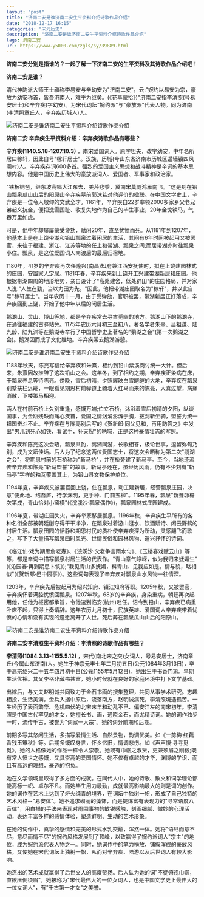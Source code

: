 ```yaml
---
layout: "post"
title: "济南二安是谁济南二安生平资料介绍诗歌作品介绍"
date: "2018-12-17 16:15"
categories: "宋元历史"
description: "济南二安是谁济南二安生平资料介绍诗歌作品介绍"
tags: 济南二安
url: https://www.y5000.com/zgls/sy/39889.html
---
```






**济南二安分别是指谁的？一起了解一下济南二安的生平资料及其诗歌作品介绍吧！**

 **济南二安是谁？**

清代神韵派大师王士禛称李易安与辛幼安为"济南二安"，云:"婉约以易安为宗，豪放为幼安称首，皆吾济南人，难乎为继矣。(《花草蒙拾》)"济南二安指李清照(号易安居士)和辛弃疾(字幼安)。为宋代词坛"婉约派"与"豪放派"代表人物。同为济南(李清照章丘人，辛弃疾历城人)人。

![济南二安是谁济南二安生平资料介绍诗歌作品介绍](https://img.y5000.com/uploads/allimg/190109/0b9365551b6d14d97fed97156855e13e.jpg)

 **济南二安 辛弃疾生平资料介绍：辛弃疾诗歌作品有哪些？**

 **辛弃疾(1140.5.18-1207.10.3)**
，南宋爱国词人。原字坦夫，改字幼安，中年名所居曰稼轩，因此自号"稼轩居士"。汉族，历城(今山东省济南市历城区遥墙镇四风闸村)人。辛弃疾存词600多首。强烈的爱国主义思想和战斗精神是辛词的基本思想内容。他是中国历史上伟大的豪放派词人、爱国者、军事家和政治家。

"铁板铜琶，继东坡高唱大江东去，美芹悲黍，冀南宋莫随鸿雁南飞。"这是刻在铅山瓢泉瓜山山后的阳原山辛弃疾墓前郭沫若对他评价的楹联。在中国文学史上，辛弃疾是一位令人敬仰的文武全才。1161年，辛弃疾自22岁率领2000多家乡父老兄弟起义抗金，便把洗雪国耻、收复失地作为自己的毕生事业，20年金戈铁马，气吞万里如虎。

可是，他中年却屡屡蒙受谗劾，赋闲20年，直至忧愤而死。从1181年到1207年，他基本上是在上饶带湖和铅山瓢泉过着闲居的生活，其间有6年时间被起用又被罢官，来往于福建、浙江、江苏等地的任上和带湖、瓢泉之间;而居带湖亦时往瓢泉小住。瓢泉，是这位爱国词人南渡后的最后归宿地。

1180年，41岁的辛弃疾再次任隆兴(南昌)知府兼江西安抚使时，拟在上饶建园林式的庄园，安置家人定居。1181年春，辛弃疾来到上饶开工兴建带湖新居和庄园。他根据带湖四周的地形地势，亲自设计了"高处建舍，低处辟田"的庄园格局，并对家人说:"人生在勤，当以力田为先。"因此，他把带湖庄园取名为"稼轩"，并以此自号"稼轩居士"。当年农历十一月，由于受弹劾，官职被罢，带湖新居正好落成，辛弃疾回到上饶，开始了他中年以后的闲居生活。

鹅湖山、灵山、博山等地，都是辛弃疾常去寻古觅幽的地方。鹅湖山下的鹅湖寺，在通往福建的古驿站旁。1175年农历六月初三至初八，著名学者朱熹、吕祖谦、陆九龄、陆九渊等在鹅湖寺举行了中国哲学史上著名的"鹅湖之会"(第一次鹅湖之会)。鹅湖因而成了文化胜地。辛弃疾常去鹅湖游憩。

![济南二安是谁济南二安生平资料介绍诗歌作品介绍](https://img.y5000.com/uploads/allimg/190109/a48c1982d4f5b6fc13ac270ade862f13.jpg)

1188年秋天，陈亮写信给辛弃疾和朱熹，相约到铅山紫溪商讨统一大计。但后来，朱熹因故推辞了这次铅山之会。这年冬，到了相约之期，辛弃疾正染病在床，于瓢泉养息等待陈亮。傍晚，雪后初晴，夕照辉映白雪皑皑的大地，辛弃疾在瓢泉别墅扶栏远眺，一眼看见期思村前驿道上骑着大红马而来的陈亮，大喜过望，病痛消散，下楼策马相迎。

两人在村前石桥上久别重逢，感慨万端;伫立石桥，沐浴着雪后初晴的夕阳，纵谈国事，为金瓯残缺而痛心疾首，爱国之情汹涌澎湃于胸，拔剑斩坐骑，盟誓为统一祖国奋斗不止。辛弃疾在与陈亮别后写的《贺新郎·同父见和，再用韵答之》中发出"男儿到死心如铁，看试手，补天裂"的呐喊，正是这种豪情壮志的写照。

辛弃疾和陈亮这次会晤，瓢泉共酌，鹅湖同游，长歌相答，极论世事，逗留弥旬乃别，成为文坛佳话。后人为了纪念这两位爱国志士，将这次会晤称为第二次"鹅湖之会"，将期思村前的石桥称为"斩马桥"，并在桥旁建了斩马亭。至今，当地还流传辛弃疾和陈亮"斩马盟誓"的故事。斩马亭还在，虽经历风雨，仍有不少刻有"斩马亭"字样的釉瓦覆盖其上，为铅山县文物保护单位。

1194年夏，辛弃疾又被罢官回上饶，住在瓢泉，动工建新居，经营瓢泉庄园，决意"便此地、结吾庐，待学渊明，更手种、门前五柳"。1195年春，瓢泉"新葺茆檐次第成，青山恰对小窗横"(《浣溪沙·瓢泉偶作》)，瓢泉园林式庄园建成。

1196年夏，带湖庄园失火，辛弃举家移居瓢泉。1196年秋，辛弃疾生平所有的各种名衔全部被朝廷削夺得干干净净，在瓢泉过着游山逛水、饮酒赋诗、闲云野鹤的村居生活。瓢泉田园的恬静和期思村民的质朴使辛弃疾深为所动，灵感翻飞而歌之，写下了大量描写瓢泉四时风光、世情民俗和园林风物、遣兴抒怀的诗词。

《临江仙·戏为期思詹老寿》、《浣溪沙·父老争言雨水匀》、《玉楼春戏赋云山》等等，都是辛词中描写瓢泉村居生活的代表作。"青山意气峥嵘，似为我归来妩媚生"(《沁园春·再到期思卜筑》);"我见青山多妩媚，料青山、见我应如是。情与貌，略相似"(《贺新郎·邑中园亭》)。这些词句表现了辛弃疾对瓢泉山水风物一往情深。

1203年，辛弃疾先后被起用为绍兴知府、镇江知府等职。1205年秋，又被罢官，辛弃疾怀着满腔忧愤回瓢泉。1207年秋，68岁的辛弃疾，身染重病，朝廷再次起用他，任他为枢密都承旨，令他速到临安(杭州)赴任。诏令到铅山，辛弃疾已病重卧床不起，只得上奏请辞。这年农历九月初十，民族英雄、爱国词人辛弃疾带着忧愤的心情和没有实现的遗愿离开了人世。死后葬在瓢泉瓜山山后的阳原山。

![济南二安是谁济南二安生平资料介绍诗歌作品介绍](https://img.y5000.com/uploads/allimg/190109/44ad97c1717183b1dc51c4209ad3bae5.jpg)

 **济南二安李清照生平资料介绍：李清照的诗歌作品有哪些？**

 **李清照(1084.3.13-1155.5.12)**
，宋代(南北宋之交)女词人，号易安居士，济南章丘(今属山东济南)人。她生于神宗元丰七年二月初五日(公元1084年3月13日)，卒于高宗绍兴二十五年四月初十日(公元1155年5月12日)。她出生于书香门第。早期生活优裕。其父李格非藏书甚富，她小时候就在良好的家庭环境中打下文学基础。

出嫁后，与丈夫赵明诚共同致力于金石书画的搜集整理，共同从事学术研究。志趣相投，生活美满。金兵入据中原后，流落南方，赵明诚病死，李清照境遇孤苦。一生经历了表面繁华、危机四伏的北宋末年和动乱不已、偏安江左的南宋初年。李清照是中国古代罕见的才女，她擅长书、画，通晓金石，而尤精诗词。她的词作独步一时，流传千古，被誉为"词家一大宗"。她的词分前期和后期。

前期多写其悠闲生活，多描写爱情生活、自然景物，韵调优美。如《一剪梅·红藕香残玉簟秋》等。后期多慨叹身世，怀乡忆旧，情调悲伤。如《声声慢·寻寻觅觅》。她的人格像她的作品一样令人崇敬。她既有巾帼之淑贤，更兼须眉之刚毅;既有常人愤世之感慨，又具崇高的爱国情怀。她不仅有卓越的才华，渊博的学识，而且有高远的理想，豪迈的抱负。

她在文学领域里取得了多方面的成就。在同代人中，她的诗歌、散文和词学理论都能高标一帜、卓尔不凡。而她毕生用力最勤，成就最高影响最大的则是词的创作。她的词作在艺术上达到了炉火纯青的境界，在词坛中独树一帜，形成了自己独特的艺术风格--"易安体"。她不追求砌丽的藻饰，而是提炼富有表现力的"寻常语度八音律"，用白描的手法来表现对周围事物的敏锐感触，刻画细腻、微妙的心理活动，表达丰富多样的感情体验，塑造鲜明、生动的艺术形象。

在她的词作中，真挚的感情和完美的形式水乳交融，浑然一体。她将"语尽而意不尽，意尽而情不尽"的婉约风格发展到了顶峰，以致赢得了婉约派词人"宗主"的地位，成为婉约派代表人物之一。同时，她词作中的笔力横放、铺叙浑成的豪放风格，又使她在宋代词坛上独树一帜，从而对辛弃疾、陆游以及后世词人有较大影响。

她杰出的艺术成就赢得了后世文人的高度赞扬。后人认为她的词"不徒俯视巾帼，直欲压倒须眉"，她被称为"宋代最伟大的一位女词人，也是中国文学史上最伟大的一位女词人"，有"千古第一才女"之美誉。

